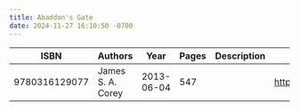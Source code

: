 ```yaml
---
title: Abaddon's Gate
date: 2024-11-27 16:10:50 -0700
---
```


| ISBN        | Authors      | Year    | Pages    | Description    | URL   |
| ----------- | ------------ | ------- | -------- | -------------- | ----- |
| 9780316129077  | James S. A. Corey| 2013-06-04| 547| |https://openlibrary.org/books/OL32667355M/Abaddon's_Gate|    